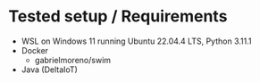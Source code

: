 # Tested setup / Requirements

- WSL on Windows 11 running Ubuntu 22.04.4 LTS, Python 3.11.1
- Docker
    - gabrielmoreno/swim
- Java (DeltaIoT)
